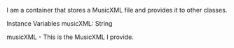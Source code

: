I am a container that stores a MusicXML file and provides it to other classes.

Instance Variables
	musicXML:		String

musicXML
	- This is the MusicXML I provide.
